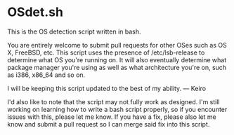 # OSdet.sh
This is the OS detection script written in bash.

You are entirely welcome to submit pull requests for other OSes such as OS X, FreeBSD, etc. This script uses the presence of /etc/lsb-release to determine what OS you're running on. It will also eventually determine what package manager you're using as well as what architecture you're on, such as i386, x86_64 and so on.

I will be keeping this script updated to the best of my ability. — Keiro

I'd also like to note that the script may not fully work as designed. I'm still working on learning how to write a bash script properly, so if you encounter issues with this, please let me know. If you have a fix, please also let me know and submit a pull request so I can merge said fix into this script.
